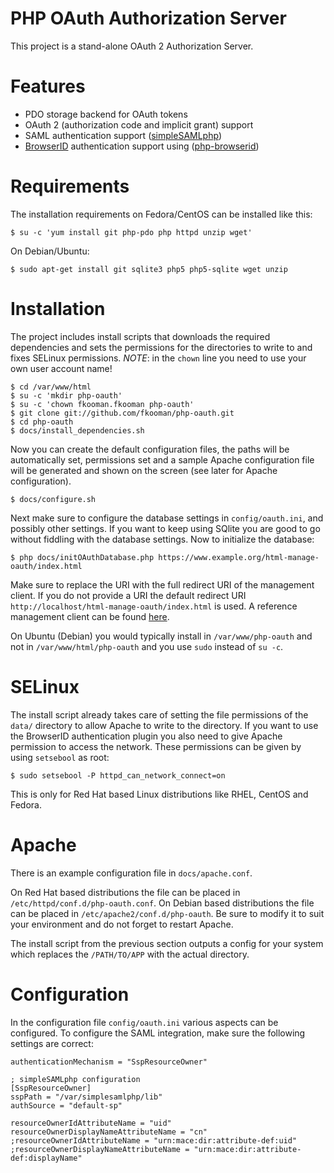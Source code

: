 # PHP OAuth Authorization Server

This project is a stand-alone OAuth 2 Authorization Server. 

# Features
* PDO storage backend for OAuth tokens
* OAuth 2 (authorization code and implicit grant) support
* SAML authentication support ([simpleSAMLphp](http://www.simplesamlphp.org)) 
* [BrowserID](http://browserid.org) authentication support using 
([php-browserid](https://github.com/fkooman/php-browserid/))

# Requirements
The installation requirements on Fedora/CentOS can be installed like this:

    $ su -c 'yum install git php-pdo php httpd unzip wget'

On Debian/Ubuntu:

    $ sudo apt-get install git sqlite3 php5 php5-sqlite wget unzip

# Installation
The project includes install scripts that downloads the required dependencies
and sets the permissions for the directories to write to and fixes SELinux 
permissions. *NOTE*: in the `chown` line you need to use your own user account 
name!

    $ cd /var/www/html
    $ su -c 'mkdir php-oauth'
    $ su -c 'chown fkooman.fkooman php-oauth'
    $ git clone git://github.com/fkooman/php-oauth.git
    $ cd php-oauth
    $ docs/install_dependencies.sh

Now you can create the default configuration files, the paths will be 
automatically set, permissions set and a sample Apache configuration file will 
be generated and shown on the screen (see later for Apache configuration).

    $ docs/configure.sh

Next make sure to configure the database settings in `config/oauth.ini`, and 
possibly other settings. If you want to keep using SQlite you are good to go 
without fiddling with the database settings. Now to initialize the database:

    $ php docs/initOAuthDatabase.php https://www.example.org/html-manage-oauth/index.html

Make sure to replace the URI with the full redirect URI of the management 
client. If you do not provide a URI the default redirect URI 
`http://localhost/html-manage-oauth/index.html` is used. A reference management 
client can be found [here](https://github.com/fkooman/html-manage-oauth/).

On Ubuntu (Debian) you would typically install in `/var/www/php-oauth` and not 
in `/var/www/html/php-oauth` and you use `sudo` instead of `su -c`.

# SELinux
The install script already takes care of setting the file permissions of the
`data/` directory to allow Apache to write to the directory. If you want to use
the BrowserID authentication plugin you also need to give Apache permission to 
access the network. These permissions can be given by using `setsebool` as root:

    $ sudo setsebool -P httpd_can_network_connect=on

This is only for Red Hat based Linux distributions like RHEL, CentOS and 
Fedora.

# Apache
There is an example configuration file in `docs/apache.conf`. 

On Red Hat based distributions the file can be placed in 
`/etc/httpd/conf.d/php-oauth.conf`. On Debian based distributions the file can
be placed in `/etc/apache2/conf.d/php-oauth`. Be sure to modify it to suit your 
environment and do not forget to restart Apache. 

The install script from the previous section outputs a config for your system
which replaces the `/PATH/TO/APP` with the actual directory.

# Configuration
In the configuration file `config/oauth.ini` various aspects can be configured. 
To configure the SAML integration, make sure the following settings are correct:

    authenticationMechanism = "SspResourceOwner"

    ; simpleSAMLphp configuration
    [SspResourceOwner]
    sspPath = "/var/simplesamlphp/lib"
    authSource = "default-sp"

    resourceOwnerIdAttributeName = "uid"
    resourceOwnerDisplayNameAttributeName = "cn"
    ;resourceOwnerIdAttributeName = "urn:mace:dir:attribute-def:uid"
    ;resourceOwnerDisplayNameAttributeName = "urn:mace:dir:attribute-def:displayName"
